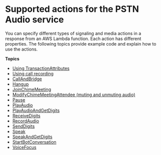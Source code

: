 # Supported actions for the PSTN Audio service<a name="specify-actions"></a>

You can specify different types of signaling and media actions in a response from an AWS Lambda function\. Each action has different properties\. The following topics provide example code and explain how to use the actions\.

**Topics**
+ [Using TransactionAttributes](transaction-attributes.md)
+ [Using call recording](sip-apps-call-record.md)
+ [CallAndBridge](call-and-bridge.md)
+ [Hangup](hangup.md)
+ [JoinChimeMeeting](join-chime-meeting.md)
+ [ModifyChimeMeetingAttendee \(muting and unmuting audio\)](mute-unmute.md)
+ [Pause](pause.md)
+ [PlayAudio](play-audio.md)
+ [PlayAudioAndGetDigits](play-audio-get-digits.md)
+ [ReceiveDigits](listen-to-digits.md)
+ [RecordAudio](record-audio.md)
+ [SendDigits](send-digits.md)
+ [Speak](speak.md)
+ [SpeakAndGetDigits](speak-and-get-digits.md)
+ [StartBotConversation](start-bot-conversation.md)
+ [VoiceFocus](voice-focus.md)